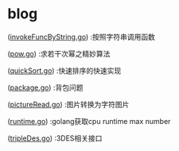 # blog
([invokeFuncByString.go](./ReflectToInvoke/invokeFuncByString.go))   :按照字符串调用函数

([pow.go](./Pow/pow.go))   :求若干次幂之精妙算法

([quickSort.go](./QuickSort/quickSort.go))   :快速排序的快速实现

([package.go](./PackageProblem/package.go))   :背包问题

([pictureRead.go](./PictureConvert/pictureRead.go))   :图片转换为字符图片

([runtime.go](./runtime/runtime.go))   :golang获取cpu runtime max number

([tripleDes.go](./TripleDES/tripleDes.go))   :3DES相关接口
